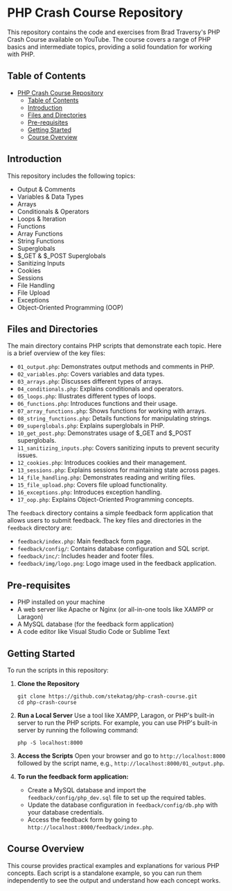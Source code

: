 # PHP Crash Course Repository

This repository contains the code and exercises from Brad Traversy's PHP Crash Course available on YouTube. The course covers a range of PHP basics and intermediate topics, providing a solid foundation for working with PHP.

## Table of Contents

- [PHP Crash Course Repository](#php-crash-course-repository)
  - [Table of Contents](#table-of-contents)
  - [Introduction](#introduction)
  - [Files and Directories](#files-and-directories)
  - [Pre-requisites](#pre-requisites)
  - [Getting Started](#getting-started)
  - [Course Overview](#course-overview)

## Introduction

This repository includes the following topics:

- Output & Comments
- Variables & Data Types
- Arrays
- Conditionals & Operators
- Loops & Iteration
- Functions
- Array Functions
- String Functions
- Superglobals
- $\_GET & $\_POST Superglobals
- Sanitizing Inputs
- Cookies
- Sessions
- File Handling
- File Upload
- Exceptions
- Object-Oriented Programming (OOP)

## Files and Directories

The main directory contains PHP scripts that demonstrate each topic. Here is a brief overview of the key files:

- `01_output.php`: Demonstrates output methods and comments in PHP.
- `02_variables.php`: Covers variables and data types.
- `03_arrays.php`: Discusses different types of arrays.
- `04_conditionals.php`: Explains conditionals and operators.
- `05_loops.php`: Illustrates different types of loops.
- `06_functions.php`: Introduces functions and their usage.
- `07_array_functions.php`: Shows functions for working with arrays.
- `08_string_functions.php`: Details functions for manipulating strings.
- `09_superglobals.php`: Explains superglobals in PHP.
- `10_get_post.php`: Demonstrates usage of $\_GET and $\_POST superglobals.
- `11_sanitizing_inputs.php`: Covers sanitizing inputs to prevent security issues.
- `12_cookies.php`: Introduces cookies and their management.
- `13_sessions.php`: Explains sessions for maintaining state across pages.
- `14_file_handling.php`: Demonstrates reading and writing files.
- `15_file_upload.php`: Covers file upload functionality.
- `16_exceptions.php`: Introduces exception handling.
- `17_oop.php`: Explains Object-Oriented Programming concepts.

The `feedback` directory contains a simple feedback form application that allows users to submit feedback. The key files and directories in the `feedback` directory are:

- `feedback/index.php`: Main feedback form page.
- `feedback/config/`: Contains database configuration and SQL script.
- `feedback/inc/`: Includes header and footer files.
- `feedback/img/logo.png`: Logo image used in the feedback application.

## Pre-requisites

- PHP installed on your machine
- A web server like Apache or Nginx (or all-in-one tools like XAMPP or Laragon)
- A MySQL database (for the feedback form application)
- A code editor like Visual Studio Code or Sublime Text

## Getting Started

To run the scripts in this repository:

1. **Clone the Repository**

   ```
   git clone https://github.com/stekatag/php-crash-course.git
   cd php-crash-course
   ```

2. **Run a Local Server**
   Use a tool like XAMPP, Laragon, or PHP's built-in server to run the PHP scripts. For example, you can use PHP's built-in server by running the following command:

   ```
   php -S localhost:8000
   ```

3. **Access the Scripts**
   Open your browser and go to `http://localhost:8000` followed by the script name, e.g., `http://localhost:8000/01_output.php`.

4. **To run the feedback form application:**

   - Create a MySQL database and import the `feedback/config/php_dev.sql` file to set up the required tables.
   - Update the database configuration in `feedback/config/db.php` with your database credentials.
   - Access the feedback form by going to `http://localhost:8000/feedback/index.php`.

## Course Overview

This course provides practical examples and explanations for various PHP concepts. Each script is a standalone example, so you can run them independently to see the output and understand how each concept works.
